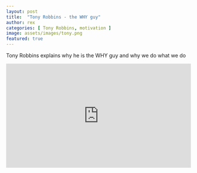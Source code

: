 ```yaml
---
layout: post
title:  "Tony Robbins - the WHY guy"
author: rex
categories: [ Tony Robbins, motivation ]
image: assets/images/tony.png
featured: true
---
```

Tony Robbins explains why he is the WHY guy and why we do what we do
<div style="max-width:854px"><div style="position:relative;height:0;padding-bottom:56.25%"><iframe src="https://embed.ted.com/talks/lang/en/tony_robbins_asks_why_we_do_what_we_do" width="854" height="480" style="position:absolute;left:0;top:0;width:100%;height:100%" frameborder="0" scrolling="no" allowfullscreen></iframe></div></div>
